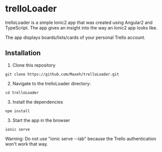 # trelloLoader

trelloLoader is a simple Ionic2 app that was created using Angular2 and TypeScript. The app gives an insight into the way an Ionic2 app looks like. 

The app displays boards/lists/cards of your personal Trello account. 

## Installation

1) Clone this repository

```git clone https://github.com/Maxeh/trelloLoader.git```

2) Navigate to the trelloLoader directory:

```cd trelloLoader```

3) Install the dependencies

```npm install```

3) Start the app in the browser

```ionic serve```

Warning: Do not use "ionic serve --lab"	because the Trello authentication won't work that way.


